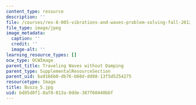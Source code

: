 ```yaml
---
content_type: resource
description: ''
file: /courses/res-8-005-vibrations-and-waves-problem-solving-fall-2012/bd85d0f18af0013a0dde387f60440bbf_Busza_5.jpg
file_type: image/jpeg
image_metadata:
  caption: ''
  credit: ''
  image-alt: ''
learning_resource_types: []
ocw_type: OCWImage
parent_title: Traveling Waves without Damping
parent_type: SupplementalResourceSection
parent_uid: ba9166b0-db76-b68d-dd88-13f5d5254275
resourcetype: Image
title: Busza_5.jpg
uid: bd85d0f1-8af0-013a-0dde-387f60440bbf
---
```

